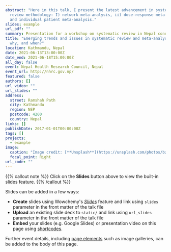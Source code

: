```yaml
---
abstract: "Here in this talk, I present the latest advancement in systematic
  review methodology: I) network meta-analysis, ii) dose-response meta-analysis
  and individual patient meta-analysis."
slides: example
url_pdf: ""
summary: Presentation for a workshop on systematic review in Nepal conducted by NHRC.
title: "Emerging trends and issues in systematic review and meta-analysis: what,
  why, and when?"
location: Kathmandu, Nepal
date: 2021-06-13T13:00:00Z
date_end: 2021-06-18T15:00:00Z
all_day: false
event: Nepal Health Research Council, Nepal
event_url: http://nhrc.gov.np/
featured: false
authors: []
url_video: ""
url_slides: ""
address:
  street: Ramshah Path
  city: Kathmandu
  region: NEP
  postcode: 4200
  country: Nepal
links: []
publishDate: 2017-01-01T00:00:00Z
tags: []
projects:
  - example
image:
  caption: "Image credit: [**Unsplash**](https://unsplash.com/photos/bzdhc5b3Bxs)"
  focal_point: Right
url_code: ""
---
```


{{% callout note %}}
Click on the **Slides** button above to view the built-in slides feature.
{{% /callout %}}

Slides can be added in a few ways:

- **Create** slides using Wowchemy's [*Slides*](https://wowchemy.com/docs/managing-content/#create-slides) feature and link using `slides` parameter in the front matter of the talk file
- **Upload** an existing slide deck to `static/` and link using `url_slides` parameter in the front matter of the talk file
- **Embed** your slides (e.g. Google Slides) or presentation video on this page using [shortcodes](https://wowchemy.com/docs/writing-markdown-latex/).

Further event details, including [page elements](https://wowchemy.com/docs/writing-markdown-latex/) such as image galleries, can be added to the body of this page.
